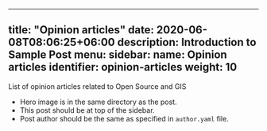  ---
title: "Opinion articles"
date: 2020-06-08T08:06:25+06:00
description: Introduction to Sample Post
menu:
  sidebar:
    name: Opinion articles
    identifier: opinion-articles
    weight: 10
---

List of opinion articles related to Open Source and GIS

- Hero image is in the same directory as the post.
- This post should be at top of the sidebar.
- Post author should be the same as specified in `author.yaml` file.
